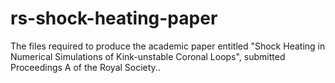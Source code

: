 # rs-shock-heating-paper
The files required to produce the academic paper entitled "Shock Heating in Numerical Simulations of Kink-unstable Coronal Loops", submitted Proceedings A of the Royal Society..
